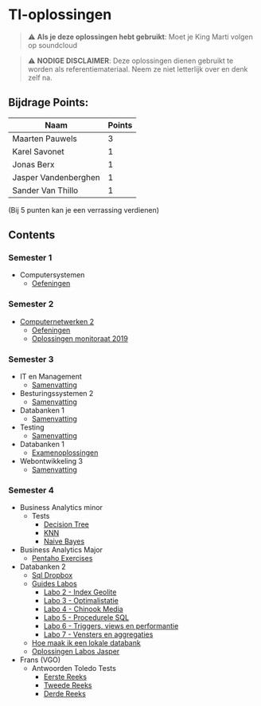 # TI-oplossingen
> :warning: **Als je deze oplossingen hebt gebruikt**: Moet je King Marti volgen op soundcloud


> :warning: **NODIGE DISCLAIMER**: Deze oplossingen dienen gebruikt te worden als referentiemateriaal. Neem ze niet letterlijk over en denk zelf na. 

## Bijdrage Points:

| Naam          | Points        |
| ------------- | ------------- |
| Maarten Pauwels| 3             |
| Karel Savonet | 1             |
| Jonas Berx    | 1             |
| Jasper Vandenberghen| 1        |
| Sander Van Thillo| 1        |

(Bij 5 punten kan je een verrassing verdienen)

## Contents

### Semester 1
* Computersystemen
  * [Oefeningen](https://github.com/martijnmeeldijk/TI-oplossingen/tree/master/Semester%201/computersystemen)


### Semester 2
* [Computernetwerken 2](https://github.com/martijnmeeldijk/TI-oplossingen/blob/master/Semester%202)
  * [Oefeningen](https://github.com/martijnmeeldijk/TI-oplossingen/blob/master/Semester%202/cnw2.pdf)
  * [Oplossingen monitoraat 2019](https://github.com/martijnmeeldijk/TI-oplossingen/blob/master/Semester%202/oplossingen%20monitoraat%20cnw2.txt)


### Semester 3
* IT en Management
  * [Samenvatting](https://github.com/martijnmeeldijk/TI-oplossingen/blob/master/Semester%203/SAMENVATTING%20IT%26M.docx)
* Besturingssystemen 2
  * [Samenvatting](https://github.com/martijnmeeldijk/TI-oplossingen/blob/master/Semester%203/Samenvatting%20Besturingssystemen%202.docx)
* Databanken 1 
  * [Samenvatting](https://github.com/martijnmeeldijk/TI-oplossingen/blob/master/Semester%203/Samenvatting%20databanken%201_v2.pdf)
* Testing
  * [Samenvatting](https://github.com/martijnmeeldijk/TI-oplossingen/blob/master/Semester%203/Samenvatting%20testing.docx)
* Databanken 1
  * [Examenoplossingen](https://github.com/martijnmeeldijk/TI-oplossingen/blob/master/Semester%203/databanken-examenopl-2.txt)
* Webontwikkeling 3
  * [Samenvatting](https://github.com/martijnmeeldijk/TI-oplossingen/blob/master/Semester%203/samenvatting%20Webontwikkeling%203.pdf)
  

### Semester 4
* Business Analytics minor
  * Tests 
    * [Decision Tree](https://github.com/martijnmeeldijk/TI-oplossingen/blob/master/Semester%204/BA%20minor%20tests/Decision_Tree.md)
    * [KNN](https://github.com/martijnmeeldijk/TI-oplossingen/blob/master/Semester%204/BA%20minor%20tests/knn.md)
    * [Naive Bayes](https://github.com/martijnmeeldijk/TI-oplossingen/blob/master/Semester%204/BA%20minor%20tests/naivebayes.md)
* Business Analytics Major
  * [Pentaho Exercises](https://github.com/martijnmeeldijk/TI-oplossingen/tree/master/Semester%204/Ba_Major/Pentaho_Exercises)
* Databanken 2
  * [Sql Dropbox](https://github.com/martijnmeeldijk/TI-oplossingen/blob/master/Semester%204/DB2/DB2-sqldropbox.md)
  * [Guides Labos](https://github.com/martijnmeeldijk/TI-oplossingen/tree/master/Semester%204/DB2/DB2-Labos)
    * [Labo 2 - Index Geolite](https://github.com/martijnmeeldijk/TI-oplossingen/blob/master/Semester%204/DB2/DB2-Labos/02_3_index_geolite.md)
    * [Labo 3 - Optimalistatie](https://github.com/martijnmeeldijk/TI-oplossingen/blob/master/Semester%204/DB2/DB2-Labos/03_04_optimalisatie_oef.md)
    * [Labo 4 - Chinook Media](https://github.com/martijnmeeldijk/TI-oplossingen/blob/master/Semester%204/DB2/DB2-Labos/04_04_chinook_media.md)
    * [Labo 5 - Procedurele SQL](https://github.com/martijnmeeldijk/TI-oplossingen/blob/master/Semester%204/DB2/DB2-Labos/05_5_procedurele_SQL_trigger_oef.md)
    * [Labo 6 - Triggers, views en performantie](https://github.com/martijnmeeldijk/TI-oplossingen/blob/master/Semester%204/DB2/DB2-Labos/06_3_view_sp_triggers_performantie.md)
    * [Labo 7 - Vensters en aggregaties](https://github.com/martijnmeeldijk/TI-oplossingen/blob/master/Semester%204/DB2/DB2-Labos/07_vensters_en_aggregaties.md)
  * [Hoe maak ik een lokale databank](https://github.com/martijnmeeldijk/TI-oplossingen/blob/master/Semester%204/DB2/DB2-Labos/hoe_maak_ik_een_lokale_databank.md)
  * [Oplossingen Labos Jasper](https://github.com/martijnmeeldijk/TI-oplossingen/tree/master/Semester%204/DB2/DB2-Labos/jasper)
* Frans (VGO)
  * Antwoorden Toledo Tests
    * [Eerste Reeks](https://github.com/martijnmeeldijk/TI-oplossingen/blob/master/Semester%204/VGO%20-%20Frans/frans-antwoorden.md)
    * [Tweede Reeks](https://github.com/martijnmeeldijk/TI-oplossingen/blob/master/Semester%204/VGO%20-%20Frans/frans-antwoorden%20deel%202.md)
    * [Derde Reeks](https://github.com/martijnmeeldijk/TI-oplossingen/blob/master/Semester%204/VGO%20-%20Frans/frans-antwoorden%20deel%203.md)


